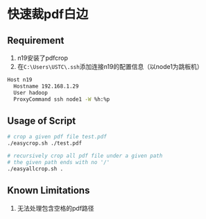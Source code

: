 # 快速裁pdf白边

## Requirement
1. n19安装了pdfcrop
2. 在`C:\Users\USTC\.ssh`添加连接n19的配置信息（以node1为跳板机）
```sh
Host n19
  Hostname 192.168.1.29
  User hadoop
  ProxyCommand ssh node1 -W %h:%p
```

## Usage of Script
```sh
# crop a given pdf file test.pdf
./easycrop.sh ./test.pdf

# recursively crop all pdf file under a given path
# the given path ends with no '/'
./easyallcrop.sh .
```

## Known Limitations
1. 无法处理包含空格的pdf路径